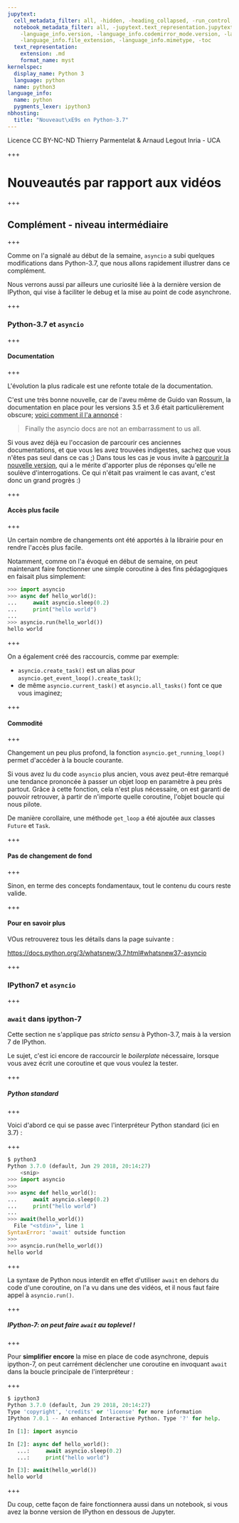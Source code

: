 ```yaml
---
jupytext:
  cell_metadata_filter: all, -hidden, -heading_collapsed, -run_control, -trusted
  notebook_metadata_filter: all, -jupytext.text_representation.jupytext_version, -jupytext.text_representation.format_version,
    -language_info.version, -language_info.codemirror_mode.version, -language_info.codemirror_mode,
    -language_info.file_extension, -language_info.mimetype, -toc
  text_representation:
    extension: .md
    format_name: myst
kernelspec:
  display_name: Python 3
  language: python
  name: python3
language_info:
  name: python
  pygments_lexer: ipython3
nbhosting:
  title: "Nouveaut\xE9s en Python-3.7"
---
```


<div class="licence">
<span>Licence CC BY-NC-ND</span>
<span>Thierry Parmentelat &amp; Arnaud Legout</span>
<span>Inria - UCA</span>
</div>

+++

# Nouveautés par rapport aux vidéos

+++

## Complément - niveau intermédiaire

+++

Comme on l'a signalé au début de la semaine, `asyncio` a subi quelques modifications dans
Python-3.7, que nous allons rapidement illustrer dans ce complément.

Nous verrons aussi par ailleurs une curiosité liée à la dernière version de IPython, qui
vise à faciliter le debug et la mise au point de code asynchrone.

+++

### Python-3.7 et `asyncio`

+++

#### Documentation

+++

L'évolution la plus radicale est une refonte totale de la documentation.

C'est une très bonne nouvelle, car de l'aveu même de Guido van Rossum, la documentation en
place pour les versions 3.5 et 3.6 était particulièrement obscure; [voici comment il l'a
annoncé](https://twitter.com/gvanrossum/status/1041889574052429826?lang=en) :

> Finally the asyncio docs are not an embarrassment to us all.

Si vous avez déjà eu l'occasion de parcourir ces anciennes documentations, et que vous les
avez trouvées indigestes, sachez que vous n'êtes pas seul dans ce cas ;) Dans tous les cas
je vous invite à [parcourir la nouvelle
version](https://docs.python.org/3/library/asyncio.html), qui a le mérite d'apporter plus
de réponses qu'elle ne soulève d'interrogations. Ce qui n'était pas vraiment le cas avant,
c'est donc un grand progrès :)

+++

#### Accès plus facile

+++

Un certain nombre de changements ont été apportés à la librairie pour en rendre l'accès
plus facile.

Notamment, comme on l'a évoqué en début de semaine, on peut maintenant faire fonctionner
une simple coroutine à des fins pédagogiques en faisait plus simplement:

```python
>>> import asyncio
>>> async def hello_world():
...     await asyncio.sleep(0.2)
...     print("hello world")
...
>>> asyncio.run(hello_world())
hello world
```

+++

On a également créé des raccourcis, comme par exemple:

* `asyncio.create_task()` est un alias pour `asyncio.get_event_loop().create_task()`;
* de même `asyncio.current_task()` et `asyncio.all_tasks()` font ce que vous imaginez;

+++

#### Commodité

+++

Changement un peu plus profond, la fonction `asyncio.get_running_loop()` permet d'accéder
à la boucle courante.

Si vous avez lu du code `asyncio` plus ancien, vous avez peut-être remarqué une tendance
prononcée à passer un objet loop en paramètre à peu près partout. Grâce à cette fonction,
cela n'est plus nécessaire, on est garanti de pouvoir retrouver, à partir de n'importe
quelle coroutine, l'objet boucle qui nous pilote.

De manière corollaire, une méthode `get_loop` a été ajoutée aux classes `Future` et `Task`.

+++

#### Pas de changement de fond

+++

Sinon, en terme des concepts fondamentaux, tout le contenu du cours reste valide.

+++

#### Pour en savoir plus

VOus retrouverez tous les détails dans la page suivante :

<https://docs.python.org/3/whatsnew/3.7.html#whatsnew37-asyncio>

+++

### IPython7 et `asyncio`

+++

### `await` dans ipython-7

Cette section ne s'applique pas *stricto sensu* à Python-3.7, mais à la version 7 de
IPython.

Le sujet, c'est ici encore de raccourcir le *boilerplate* nécessaire, lorsque vous avez
écrit une coroutine et que vous voulez la tester.

+++

##### Python standard

+++

Voici d'abord ce qui se passe avec l'interpréteur Python standard (ici en 3.7) :

+++

```python
$ python3
Python 3.7.0 (default, Jun 29 2018, 20:14:27)
    <snip>
>>> import asyncio
>>>
>>> async def hello_world():
...     await asyncio.sleep(0.2)
...     print("hello world")
...
>>> await(hello_world())
  File "<stdin>", line 1
SyntaxError: 'await' outside function
>>>
>>> asyncio.run(hello_world())
hello world
```

+++

La syntaxe de Python nous interdit en effet d'utiliser `await` en dehors du code d'une
coroutine, on l'a vu dans une des vidéos, et il nous faut faire appel à `asyncio.run()`.

+++

##### IPython-7: on peut faire `await` au toplevel !

+++

Pour **simplifier encore** la mise en place de code asynchrone, depuis ipython-7, on peut
carrément déclencher une coroutine en invoquant `await` dans la boucle principale de
l'interpréteur :

+++

```python
$ ipython3
Python 3.7.0 (default, Jun 29 2018, 20:14:27)
Type 'copyright', 'credits' or 'license' for more information
IPython 7.0.1 -- An enhanced Interactive Python. Type '?' for help.

In [1]: import asyncio

In [2]: async def hello_world():
   ...:     await asyncio.sleep(0.2)
   ...:     print("hello world")

In [3]: await(hello_world())
hello world
```

+++

Du coup, cette façon de faire fonctionnera aussi dans un notebook, si vous avez la bonne
version de IPython en dessous de Jupyter.
